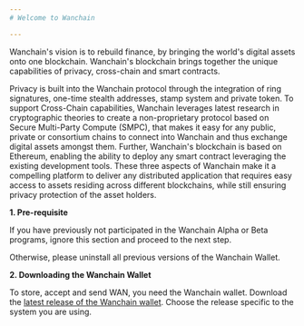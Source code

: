 ```yaml
---
# Welcome to Wanchain

---
```

Wanchain's vision is to rebuild finance, by bringing the world's digital assets onto one blockchain. Wanchain's blockchain brings together the unique capabilities of privacy, cross-chain and smart contracts.

Privacy is built into the Wanchain protocol through the integration of ring signatures, one-time stealth addresses, stamp system and private token. To support Cross-Chain capabilities, Wanchain leverages latest research in cryptographic theories to create a non-proprietary protocol based on Secure Multi-Party Compute (SMPC), that makes it easy for any public, private or consortium chains to connect into Wanchain and thus exchange digital assets amongst them. Further, Wanchain's blockchain is based on Ethereum, enabling the ability to deploy any smart contract leveraging the existing development tools. These three aspects of Wanchain make it a compelling platform to deliver any distributed application that requires easy access to assets residing across different blockchains, while still ensuring privacy protection of the asset holders.

 
**1. Pre-requisite**

If you have previously not participated in the Wanchain Alpha or Beta programs, ignore this section and proceed to the next step.

Otherwise, please uninstall all previous versions of the Wanchain Wallet.
 

**2. Downloading the Wanchain Wallet**

To store, accept and send WAN, you need the Wanchain wallet. Download the [latest release of the Wanchain wallet](https://github.com/wanchain/go-wanchain/releases/tag/v1.0.0). Choose the release specific to the system you are using.

